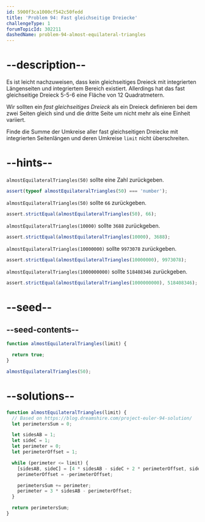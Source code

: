 ```yaml
---
id: 5900f3ca1000cf542c50fedd
title: 'Problem 94: Fast gleichseitige Dreiecke'
challengeType: 1
forumTopicId: 302211
dashedName: problem-94-almost-equilateral-triangles
---
```


# --description--

Es ist leicht nachzuweisen, dass kein gleichseitiges Dreieck mit integrierten Längenseiten und integriertem Bereich existiert. Allerdings hat das fast gleichseitige Dreieck 5-5-6 eine Fläche von 12 Quadratmetern.

Wir sollten ein <dfn>fast gleichseitiges Dreieck</dfn> als ein Dreieck definieren bei dem zwei Seiten gleich sind und die dritte Seite um nicht mehr als eine Einheit variiert.

Finde die Summe der Umkreise aller fast gleichseitigen Dreiecke mit integrierten Seitenlängen und deren Umkreise `limit` nicht überschreiten.

# --hints--

`almostEquilateralTriangles(50)` sollte eine Zahl zurückgeben.

```js
assert(typeof almostEquilateralTriangles(50) === 'number');
```

`almostEquilateralTriangles(50)` sollte `66` zurückgeben.

```js
assert.strictEqual(almostEquilateralTriangles(50), 66);
```

`almostEquilateralTriangles(10000)` sollte `3688` zurückgeben.

```js
assert.strictEqual(almostEquilateralTriangles(10000), 3688);
```

`almostEquilateralTriangles(10000000)` sollte `9973078` zurückgeben.

```js
assert.strictEqual(almostEquilateralTriangles(10000000), 9973078);
```

`almostEquilateralTriangles(1000000000)` sollte `518408346` zurückgeben.

```js
assert.strictEqual(almostEquilateralTriangles(1000000000), 518408346);
```

# --seed--

## --seed-contents--

```js
function almostEquilateralTriangles(limit) {

  return true;
}

almostEquilateralTriangles(50);
```

# --solutions--

```js
function almostEquilateralTriangles(limit) {
  // Based on https://blog.dreamshire.com/project-euler-94-solution/
  let perimetersSum = 0;

  let sidesAB = 1;
  let sideC = 1;
  let perimeter = 0;
  let perimeterOffset = 1;

  while (perimeter <= limit) {
    [sidesAB, sideC] = [4 * sidesAB - sideC + 2 * perimeterOffset, sidesAB];
    perimeterOffset = -perimeterOffset;

    perimetersSum += perimeter;
    perimeter = 3 * sidesAB - perimeterOffset;
  }

  return perimetersSum;
}
```
